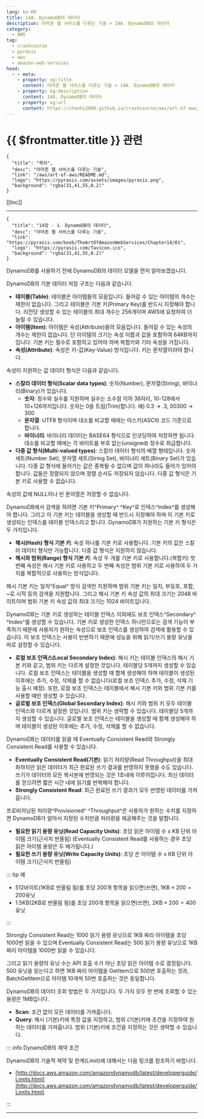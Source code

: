 ```yaml
---
lang: ko-KR
title: 14A. DynamoDB의 데이터
description: 아마존 웹 서비스를 다루는 기술 > 14A. DynamoDB의 데이터
category:
  - AWS
tag: 
  - crashcourse
  - pyrasis
  - aws 
  - amazon-web-services
head:
  - - meta:
    - property: og:title
      content: 아마존 웹 서비스를 다루는 기술 > 14A. DynamoDB의 데이터
    - property: og:description
      content: 14A. DynamoDB의 데이터
    - property: og:url
      content: https://chanhi2000.github.io/crashcourse/aws/art-of-aws/14A.html
---
```


# {{ $frontmatter.title }} 관련

```component VPCard
{
  "title": "목차",
  "desc": "아마존 웹 서비스를 다루는 기술",
  "link": "/aws/art-of-aws/README.md",
  "logo": "https://pyrasis.com/assets/images/pyrasis.png",
  "background": "rgba(31,41,55,0.2)"
}
```

[[toc]]

---

```component VPCard
{
  "title": "14장 - 1. DynamoDB의 데이터",
  "desc": "아마존 웹 서비스를 다루는 기술",
  "link": "https://pyrasis.com/book/TheArtOfAmazonWebServices/Chapter14/01",
  "logo": "https://pyrasis.com/favicon.ico",
  "background": "rgba(31,41,55,0.2)"
}
```

DynamoDB를 사용하기 전에 DynamoDB의 데이터 모델을 먼저 알아보겠습니다.

DynamoDB의 기본 데이터 저장 구조는 다음과 같습니다.

- **테이블(Table)**: 테이블은 아이템들의 모음입니다. 들어갈 수 있는 아이템의 개수는 제한이 없습니다. 그리고 테이블은 기본 키(Primary Key)를 반드시 지정해야 합니다. 리전당 생성할 수 있는 테이블의 최대 개수는 256개이며 AWS에 요청하여 더 늘릴 수 있습니다.
- **아이템(Item)**: 아이템은 속성(Attribute)들의 모음입니다. 들어갈 수 있는 속성의 개수는 제한이 없습니다. 단 아이템의 크기는 속성 이름과 값을 포함하여 64KB까지입니다. 기본 키는 필수로 포함하고 있어야 하며 복합키와 기타 속성을 가집니다.
- **속성(Attribute)**: 속성은 키-값(Key-Value) 방식입니다. 키는 문자열이라야 합니다.

속성이 지원하는 값 데이터 형식은 다음과 같습니다.

- **스칼라 데이터 형식(Scalar data types)**: 숫자(Number), 문자열(String), 바이너리(Binary)가 있습니다.<!-- -->
  - **숫자**: 정수와 실수를 지원하며 실수는 소수점 이하 38자리, 10-128에서 10+126까지입니다. 숫자는 0을 트림(Trim)합니다. 예) 0.3 → .3, 00300 → 300
  - **문자열**: UTF8 형식이며 대소를 비교할 때에는 아스키(ASCII) 코드 기준으로 합니다.
  - **바이너리**: 바이너리 데이터는 BASE64 형식으로 인코딩하여 저장하면 됩니다. 대소를 비교할 때에는 각 바이트를 부호 없는(unsigned) 정수로 취급합니다.
- **다중 값 형식(Multi-valued types)**: 스칼라 데이터 형식의 배열 형태입니다. 숫자 세트(Number Set), 문자열 세트(String Set), 바이너리 세트(Binary Set)가 있습니다. 다중 값 형식에 들어가는 값은 중복될 수 없으며 값이 하나라도 들어가 있어야 합니다. 값들은 정렬되지 않으며 정렬 순서도 저장되지 않습니다. 다중 값 형식은 기본 키로 사용할 수 없습니다.

속성의 값에 NULL이나 빈 문자열은 저장할 수 없습니다.

DynamoDB에서 검색을 하려면 기본 키^Primary^ ^Key^로 인덱스^Index^를 생성해야 합니다. 그리고 이 기본 키는 테이블을 생성할 때 반드시 지정해야 하며 이 기본 키로 생성되는 인덱스를 테이블 인덱스라고 합니다. DynamoDB가 지원하는 기본 키 형식은 두 가지입니다.

- **해시(Hash) 형식 기본 키**: 속성 하나를 기본 키로 사용합니다. 기본 키의 값은 스칼라 데이터 형식만 가능합니다. 다중 값 형식은 지원하지 않습니다.
- **해시와 범위(Range) 형식 기본 키**: 속성 두 개를 기본 키로 사용합니다.(복합키) 첫 번째 속성은 해시 기본 키로 사용하고 두 번째 속성은 범위 기본 키로 사용하여 두 가지를 복합적으로 사용하는 방식입니다.

해시 기본 키는 일치^Equal^ 방식 검색만 지원하며 범위 기본 키는 일치, 부등호, 포함, ~로 시작 등의 검색을 지원합니다. 그리고 해시 기본 키 속성 값의 최대 크기는 2048 바이트이며 범위 기본 키 속성 값의 최대 크기는 1024 바이트입니다.

DynamoDB는 기본 키로 생성하는 테이블 인덱스 이외에도 보조 인덱스^Secondary^ ^Index^를 생성할 수 있습니다. 기본 키로 생성한 인덱스 하나만으로는 검색 기능이 부족하기 때문에 사용자가 원하는 속성으로 보조 인덱스를 생성하여 검색에 활용할 수 있습니다. 이 보조 인덱스는 사용이 빈번하기 때문에 성능을 위해 읽기/쓰기 용량 유닛을 따로 설정할 수 있습니다.

- **로컬 보조 인덱스(Local Secondary Index)**: 해시 키는 테이블 인덱스의 해시 기본 키와 같고, 범위 키는 다르게 설정한 것입니다. 테이블당 5개까지 생성할 수 있습니다. 로컬 보조 인덱스는 테이블을 생성할 때 함께 생성해야 하며 테이블이 생성된 이후에는 추가, 수정, 삭제를 할 수 없습니다(로컬 보조 인덱스 추가, 수정, 삭제 기능 출시 예정). 또한, 로컬 보조 인덱스는 테이블에서 해시 기본 키와 범위 기본 키를 사용할 때만 생성할 수 있습니다.
- **글로벌 보조 인덱스(Global Secondary Index)**: 해시 키와 범위 키 모두 테이블 인덱스와 다르게 설정한 것입니다. 범위 키는 생략할 수 있습니다. 테이블당 5개까지 생성할 수 있습니다. 글로벌 보조 인덱스는 테이블을 생성할 때 함께 생성해야 하며 테이블이 생성된 이후에는 추가, 수정, 삭제를 할 수 없습니다.

DynamoDB는 데이터를 읽을 때 Eventually Consistent Read와 Strongly Consistent Read를 사용할 수 있습니다.

- **Eventually Consistent Read(기본)**: 읽기 처리량(Read Throughput)을 최대화하지만 읽은 데이터가 최근 완료된 쓰기 결과를 반영하지 못했을 수도 있습니다. 쓰기가 데이터의 모든 복사본에 반영되는 것은 1초내에 이루어집니다. 최신 데이터를 얻으려면 짧은 시간 내에 읽기를 반복해야 합니다.
- **Strongly Consistent Read**: 최근 완료된 쓰기 결과가 모두 반영된 데이터를 가져옵니다.

프로비저닝된 처리량^Provisioned^ ^Throughput^은 사용자가 원하는 수치를 지정하면 DynamoDB가 알아서 지정된 수치만큼 처리량을 제공해주는 것을 말합니다.

- **필요한 읽기 용량 유닛(Read Capacity Units)**: 초당 읽은 아이템 수 x KB 단위 아이템 크기(근사치 반올림) (Eventually Consistent Read를 사용하는 경우 초당 읽은 아이템 용량은 두 배가됩니다.)
- **필요한 쓰기 용량 유닛(Write Capacity Units)**: 초당 쓴 아이템 수 x KB 단위 아이템 크기(근사치 반올림)

::: tip 예

- 512바이트(1KB로 반올림 됨)를 초당 $200$개 항목을 읽으면(쓰면), $1\text{KB}\times{200}=200\text{유닛}$
- 1.5KB(2KB로 반올림 됨)를 초당 $200$개 항목을 읽으면(쓰면), $2\text{KB}\times{200}=400\text{유닛}$

:::

Strongly Consistent Read는 1000 읽기 용량 유닛으로 1KB 짜리 아이템을 초당 1000번 읽을 수 있으며 Eventually Consistent Read는 500 읽기 용량 유닛으로 1KB 짜리 아이템을 1000번 읽을 수 있습니다.

그리고 읽기 용량의 유닛 수는 API 호출 수가 아닌 초당 읽은 아이템 수로 결정됩니다. 500 유닛을 읽는다고 하면 1KB 짜리 아이템을 GetItem으로 500번 호출하는 것과, BatchGetItem으로 아이템 10개씩 50번 호출하는 것은 동일합니다.

DynamoDB의 데이터 조회 방법은 두 가지입니다. 두 가지 모두 한 번에 조회할 수 있는 용량은 1MB입니다.

- **Scan**: 조건 없이 모든 데이터를 가져옵니다.
- **Query**: 해시 (기본)키에 특정 값을 지정하고, 범위 (기본)키에 조건을 지정하여 원하는 데이터를 가져옵니다. 범위 (기본)키에 조건을 지정하는 것은 생략할 수 있습니다.

::: info DynamoDB의 제약 조건

DynamoDB의 기술적 제약 및 한계(Limit)에 대해서는 다음 링크를 참조하기 바랍니다.

- [http://docs.aws.amazon.com/amazondynamodb/latest/developerguide/Limits.html](http://docs.aws.amazon.com/amazondynamodb/latest/developerguide/Limits.html)
<!-- TODO: add VPCard  -->

:::

---

<TagLinks />